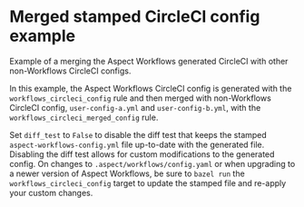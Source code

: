 # Merged stamped CircleCI config example

Example of a merging the Aspect Workflows generated CircleCI with other non-Workflows CircleCI
configs.

In this example, the Aspect Workflows CircleCI config is generated with the
`workflows_circleci_config` rule and then merged with non-Workflows CircleCI config,
`user-config-a.yml` and `user-config-b.yml`, with the `workflows_circleci_merged_config` rule.

Set `diff_test` to `False` to disable the diff test that keeps the stamped
`aspect-workflows-config.yml` file up-to-date with the generated file. Disabling the diff test
allows for custom modifications to the generated config. On changes to
`.aspect/workflows/config.yaml` or when upgrading to a newer version of Aspect Workflows, be sure to
`bazel run` the `workflows_circleci_config` target to update the stamped file and re-apply
your custom changes.
